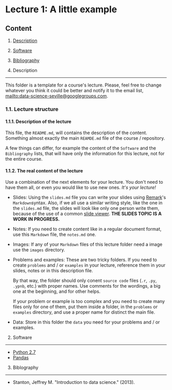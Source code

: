 Lecture 1: A little example
===========================

Content
-------

1. [Description](#1-description)
2. [Software](#2-sofware)
3. [Bibliography](#3-bibliography)

1. Description
--------------

This folder is a template for a course's lecture. Please, feel free to change whatever you think it could be better and notify it to the email list, <mailto:data-science-seville@googlegroups.com>.

### 1.1. Lecture structure

#### 1.1.1. Description of the lecture

This file, the `README.md`, will contains the description of the content. Something almost exactly the main `REAMDE.md` file of the course / repository.

A few things can differ, for example the content of the `Software` and the `Bibliography` lists, that will have only the information for this lecture, not for the entire course.

#### 1.1.2. The real content of the lecture

Use a combination of the next elements for your lecture. You don't need to have them all, or even you would like to use new ones. *It's your lecture!*

* Slides: Using the `slides.md` file you can write your slides using [Remark](https://github.com/gnab/remark)'s `Markdown`syntax. Also, if we all use a similar writing style, like the one in the `slides.md` file, the slides will look like only one person write them, because of the use of a common [slide viewer](https://github.com/DataScienceSeville/slide-viewer). **THE SLIDES TOPIC IS A WORK IN PROGRESS.**

* Notes: If you need to create content like in a regular document format, use this `Markdown` file, the `notes.md` one.

* Images: If any of your `Markdown` files of this lecture folder need a image use the `images` directory.

* Problems and examples: These are two tricky folders. If you need to create `problems` and / or `examples` in your lecture, reference them in your slides, notes or in this description file.

  By that way, the folder should only conent `source code` files (`.r`, `.py`, `.ypnb`, etc.) with proper names. Use comments for the wordings, a big one at the beginning, and for other helps.

  If your problem or example is too complex and you need to create many files only for one of them, put them inside a folder, in the `problems` or `examples` directory, and use a proper name for distinct the main file.

* Data: Store in this folder the `data` you need for your problems and / or examples.

2. Software
-----------

* [Python 2.7](https://www.python.org/)
* [Pandas](http://pandas.pydata.org/)

3. Biblography
--------------

* Stanton, Jeffrey M. "Introduction to data science." (2013).
